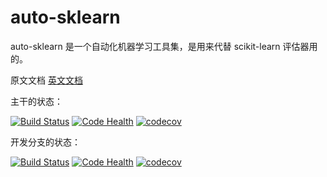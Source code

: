 # auto-sklearn

auto-sklearn 是一个自动化机器学习工具集，是用来代替 scikit-learn 评估器用的。

原文文档 [英文文档](http://automl.github.io/auto-sklearn/)

主干的状态：

[![Build Status](https://travis-ci.org/automl/auto-sklearn.svg?branch=master)](https://travis-ci.org/automl/auto-sklearn)
[![Code Health](https://landscape.io/github/automl/auto-sklearn/master/landscape.png)](https://landscape.io/github/automl/auto-sklearn/master)
[![codecov](https://codecov.io/gh/automl/auto-sklearn/branch/master/graph/badge.svg)](https://codecov.io/gh/automl/auto-sklearn)

开发分支的状态：

[![Build Status](https://travis-ci.org/automl/auto-sklearn.svg?branch=development)](https://travis-ci.org/automl/auto-sklearn)
[![Code Health](https://landscape.io/github/automl/auto-sklearn/development/landscape.png)](https://landscape.io/github/automl/auto-sklearn/development)
[![codecov](https://codecov.io/gh/automl/auto-sklearn/branch/development/graph/badge.svg)](https://codecov.io/gh/automl/auto-sklearn)
